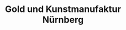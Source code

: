 ---
title: "Gold und Kunstmanufaktur Nürnberg"
url: /nuernberg/gold-und-kunstmanufaktur-nuernberg/
shop: Schmuck
---